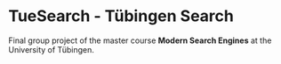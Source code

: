 # TueSearch - Tübingen Search

Final group project of the master course **Modern Search Engines** at the University of Tübingen.
